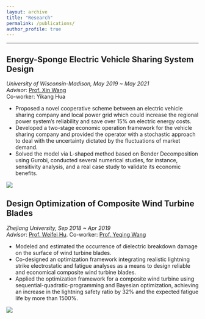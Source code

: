```yaml
---
layout: archive
title: "Research"
permalink: /publications/
author_profile: true
---
```


------
## Energy-Sponge Electric Vehicle Sharing System Design
*University of Wisconsin-Madison, May 2019 ~ May 2021*  
*Advisor*:  [Prof. Xin Wang](https://directory.engr.wisc.edu/ie/Faculty/Wang_Xin/)  
Co-worker: Yikang Hua  
* Proposed a novel cooperative scheme between an electric vehicle sharing company and local power grid which could increase the regional power system’s reliability and save over 15% on electric energy costs.
* Developed a two-stage economic operation framework for the vehicle sharing company and provided the operator with a stochastic approach to deal with the uncertainty dictated by the fluctuations of market demand.
* Solved the model via L-shaped method based on Bender Decomposition using Gurobi, conducted several numerical studies, for instance, sensitivity analysis, and a real case study to validate its economic benefits.

![](http://www.wentaozhao.org/files/EVS_system.png)

## Design Optimization of Composite Wind Turbine Blades
*Zhejiang University, Sep 2018 ~ Apr 2019*  
*Advisor*:  [Prof. Weifei Hu](https://person.zju.edu.cn/en/0018087).
Co-worker: [Prof. Yeqing Wang](https://scholar.google.com/citations?user=neVf4uIAAAAJ&hl=en)  
* Modeled and estimated the occurrence of dielectric breakdown damage on the surface of wind turbine blades.
* Co-designed an optimization framework integrating realistic lightning strike electrostatic and fatigue analyses as a means to design reliable and economical composite wind turbine blades.
* Applied the optimization framework for a composite wind turbine using sequential-quadratic-programming and Bayesian optimization, achieving an increase in the lightning safety ratio by 32% and the expected fatigue life by more than 1500%.

![](http://www.wentaozhao.org/files/WindTurbine.png)
